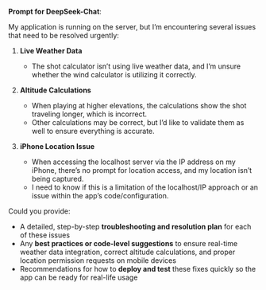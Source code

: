**Prompt for DeepSeek-Chat**:

My application is running on the server, but I’m encountering several issues that need to be resolved urgently:

1. **Live Weather Data**  
   - The shot calculator isn’t using live weather data, and I’m unsure whether the wind calculator is utilizing it correctly.

2. **Altitude Calculations**  
   - When playing at higher elevations, the calculations show the shot traveling longer, which is incorrect.
   - Other calculations may be correct, but I’d like to validate them as well to ensure everything is accurate.

3. **iPhone Location Issue**  
   - When accessing the localhost server via the IP address on my iPhone, there’s no prompt for location access, and my location isn’t being captured.
   - I need to know if this is a limitation of the localhost/IP approach or an issue within the app’s code/configuration.

Could you provide:
- A detailed, step-by-step **troubleshooting and resolution plan** for each of these issues  
- Any **best practices or code-level suggestions** to ensure real-time weather data integration, correct altitude calculations, and proper location permission requests on mobile devices
- Recommendations for how to **deploy and test** these fixes quickly so the app can be ready for real-life usage
